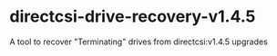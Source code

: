 # directcsi-drive-recovery-v1.4.5
A tool to recover "Terminating" drives from directcsi:v1.4.5 upgrades
